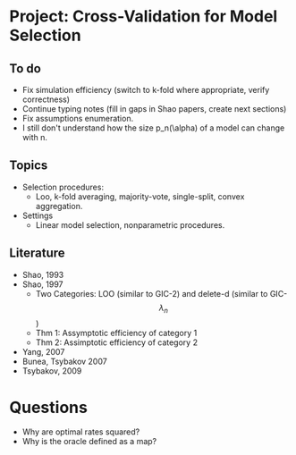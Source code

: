 # Project: Cross-Validation for Model Selection

## To do
- Fix simulation efficiency (switch to k-fold where appropriate, verify correctness)
- Continue typing notes (fill in gaps in Shao papers, create next sections)
- Fix assumptions enumeration.
- I still don't understand how the size p_n(\alpha) of a model can change with n.

## Topics
- Selection procedures:
    - Loo, k-fold averaging, majority-vote, single-split, convex aggregation.
- Settings
    - Linear model selection, nonparametric procedures.

## Literature
- Shao, 1993
- Shao, 1997
    - Two Categories: LOO (similar to GIC-2) and delete-d (similar to GIC-$$\lambda_{n}$$)
    - Thm 1: Assymptotic efficiency of category 1
    - Thm 2: Assimptotic efficiency of category 2
- Yang, 2007
- Bunea, Tsybakov 2007
- Tsybakov, 2009

# Questions
- Why are optimal rates squared?
- Why is the oracle defined as a map?
